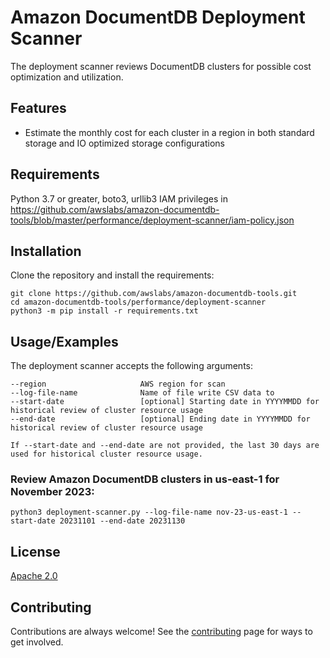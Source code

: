 # Amazon DocumentDB Deployment Scanner
The deployment scanner reviews DocumentDB clusters for possible cost optimization and utilization.

## Features
- Estimate the monthly cost for each cluster in a region in both standard storage and IO optimized storage configurations

## Requirements
Python 3.7 or greater, boto3, urllib3
IAM privileges in https://github.com/awslabs/amazon-documentdb-tools/blob/master/performance/deployment-scanner/iam-policy.json

## Installation
Clone the repository and install the requirements:

```
git clone https://github.com/awslabs/amazon-documentdb-tools.git
cd amazon-documentdb-tools/performance/deployment-scanner
python3 -m pip install -r requirements.txt
```

## Usage/Examples
The deployment scanner accepts the following arguments:

```
--region                     AWS region for scan
--log-file-name              Name of file write CSV data to
--start-date                 [optional] Starting date in YYYYMMDD for historical review of cluster resource usage
--end-date                   [optional] Ending date in YYYYMMDD for historical review of cluster resource usage

If --start-date and --end-date are not provided, the last 30 days are used for historical cluster resource usage.
```

### Review Amazon DocumentDB clusters in us-east-1 for November 2023:
```
python3 deployment-scanner.py --log-file-name nov-23-us-east-1 --start-date 20231101 --end-date 20231130
```


## License
[Apache 2.0](http://www.apache.org/licenses/LICENSE-2.0)

## Contributing
Contributions are always welcome! See the [contributing](https://github.com/awslabs/amazon-documentdb-tools/blob/master/CONTRIBUTING.md) page for ways to get involved.
